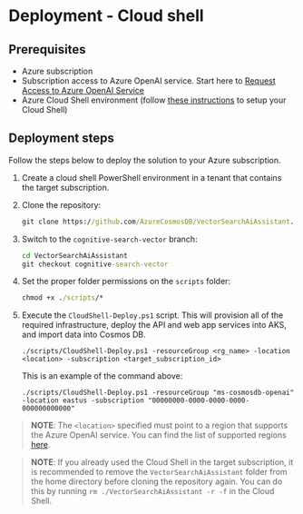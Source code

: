# Deployment - Cloud shell

## Prerequisites

- Azure subscription
- Subscription access to Azure OpenAI service. Start here to [Request Access to Azure OpenAI Service](https://customervoice.microsoft.com/Pages/ResponsePage.aspx?id=v4j5cvGGr0GRqy180BHbR7en2Ais5pxKtso_Pz4b1_xUOFA5Qk1UWDRBMjg0WFhPMkIzTzhKQ1dWNyQlQCN0PWcu)
- Azure Cloud Shell environment (follow [these instructions](https://learn.microsoft.com/en-us/azure/cloud-shell/quickstart?tabs=azurecli) to setup your Cloud Shell)

## Deployment steps

Follow the steps below to deploy the solution to your Azure subscription.

1. Create a cloud shell PowerShell environment in a tenant that contains the target subscription.  

2. Clone the repository:
   
    ```cmd
    git clone https://github.com/AzureCosmosDB/VectorSearchAiAssistant.git
    ```

3. Switch to the `cognitive-search-vector` branch:

    ```cmd
    cd VectorSearchAiAssistant
    git checkout cognitive-search-vector
    ```

4. Set the proper folder permissions on the `scripts` folder:

    ```cmd
    chmod +x ./scripts/*
    ```

5.  Execute the `CloudShell-Deploy.ps1` script. This will provision all of the required infrastructure, deploy the API and web app services into AKS, and import data into Cosmos DB.

    ```pwsh
    ./scripts/CloudShell-Deploy.ps1 -resourceGroup <rg_name> -location <location> -subscription <target_subscription_id>
    ```

    This is an example of the command above: 
    ```pwsh
    ./scripts/CloudShell-Deploy.ps1 -resourceGroup "ms-cosmosdb-openai" -location eastus -subscription "00000000-0000-0000-0000-000000000000"
    ```

>**NOTE**: The `<location>` specified must point to a region that supports the Azure OpenAI service. You can find the list of supported regions [here](https://azure.microsoft.com/en-us/explore/global-infrastructure/products-by-region/?products=cognitive-services).

>**NOTE**: If you already used the Cloud Shell in the target subscription, it is recommended to remove the `VectorSearchAiAssistant` folder from the home directory before cloning the repository again. You can do this by running `rm ./VectorSearchAiAssistant -r -f` in the Cloud Shell.